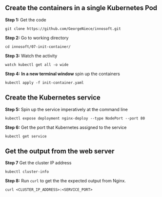 ## Create the containers in a single Kubernetes Pod

**Step 1:**  Get the code

`git clone https://github.com/GeorgeNiece/innosoft.git`

**Step 2:**  Go to working directory

`cd innosoft/07-init-container/` 


**Step 3:**  Watch the activity

`watch kubectl get all -o wide`

**Step 4:** **In a new terminal window** spin up the containers

`kubectl apply -f init-container.yaml`

## Create the Kubernetes service

**Step 5:**  Spin up the service imperatively at the command line

`kubectl expose deployment nginx-deploy --type NodePort --port 80`

**Step 6:** Get the port that Kubernetes assigned to the service

`kubectl get service`

## Get the output from the web server

**Step 7** Get the cluster IP address

`kubectl cluster-info`

**Step 8:** Run `curl` to get the the expected output from Nginx.

`curl <CLUSTER_IP_ADDRESS>:<SERVICE_PORT>`
